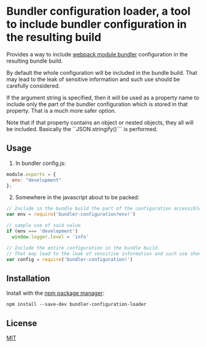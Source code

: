 # Bundler configuration loader, a tool to include bundler configuration in the resulting build

Provides a way to include [webpack module bundler](http://webpack.github.io/) configuration
in the resulting bundle build.

By default the whole configuration will be included in the bundle build.
That may lead to the leak of sensitive information and such use should be carefully considered.

If the argument string is specified, then it will be used as a property name to include only
the part of the bundler configuration which is stored in that property.
That is a much more safer option.

Note that if that property contains an object or nested objects, they all will be included.
Basically the ``JSON.stringify()``` is performed.


## Usage

1. In bundler config.js:

```javascript
module.exports = {
  env: "development"
};
```

2. Somewhere in the javascript about to be packed:

```javascript
// Include in the bundle build the part of the configuration accessible by the 'env' property
var env = require('bundler-configuration?env!')

// sample use of said value
if (env === 'development')
  window.logger.level = 'info'

// Include the entire configuration in the bundle build.
// That may lead to the leak of sensitive information and such use should be carefully considered.
var config = require('bundler-configuration!')
```


## Installation

Install with the [npm package manager](https://github.com/npm/npm):

```
npm install --save-dev bundler-configuration-loader
```


## License
[MIT](LICENSE)
